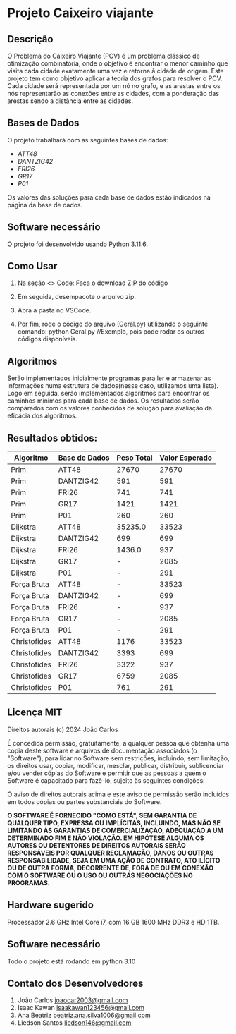 # Projeto Caixeiro viajante
## Descrição
 O Problema do Caixeiro Viajante (PCV) é um problema clássico de otimização combinatória, onde o objetivo é encontrar o menor caminho que visita cada cidade exatamente uma vez e retorna à cidade de origem. Este projeto tem como objetivo aplicar a teoria dos grafos para resolver o PCV. Cada cidade será representada por um nó no grafo, e as arestas entre os nós representarão as conexões entre as cidades, com a ponderação das arestas sendo a distância entre as cidades.

## Bases de Dados

O projeto trabalhará com as seguintes bases de dados:
- *ATT48*
- *DANTZIG42*
- *FRI26*
- *GR17*
- *P01*

Os valores das soluções para cada base de dados estão indicados na página da base de dados.

## Software necessário
O projeto foi desenvolvido usando Python 3.11.6.

## Como Usar
1. Na seção <> Code:
   Faça o download ZIP do código

2. Em seguida, desempacote o arquivo zip.

3. Abra a pasta no VSCode.

4. Por fim, rode o código do arquivo (Geral.py) utilizando o seguinte comando:
   python Geral.py //Exemplo, pois pode rodar os outros códigos disponíveis.


## Algoritmos

Serão implementados inicialmente programas para ler e armazenar as informações numa estrutura de dados(nesse caso, utilizamos uma lista). Logo em seguida, serão implementados algoritmos para encontrar os caminhos mínimos para cada base de dados. Os resultados serão comparados com os valores conhecidos de solução para avaliação da eficácia dos algoritmos.

## Resultados obtidos:
| Algoritmo     | Base de Dados | Peso Total | Valor Esperado |
|---------------|---------------|------------|----------------|
| Prim          | ATT48         | 27670      | 27670          |
| Prim          | DANTZIG42     | 591        | 591            |
| Prim          | FRI26         | 741        | 741            |
| Prim          | GR17          | 1421       | 1421           |
| Prim          | P01           | 260        | 260            |
| Dijkstra      | ATT48         | 35235.0    | 33523          |
| Dijkstra      | DANTZIG42     | 699        | 699            |
| Dijkstra      | FRI26         | 1436.0     | 937            |
| Dijkstra      | GR17          | -          | 2085           |
| Dijkstra      | P01           | -          | 291            |
| Força Bruta   | ATT48         | -          | 33523          |
| Força Bruta   | DANTZIG42     | -          | 699            |
| Força Bruta   | FRI26         | -          | 937            |
| Força Bruta   | GR17          | -          | 2085           |
| Força Bruta   | P01           | -          | 291            |
| Christofides  | ATT48         | 1176       | 33523          |
| Christofides  | DANTZIG42     | 3393       | 699            |
| Christofides  | FRI26         | 3322       | 937            |
| Christofides  | GR17          | 6759       | 2085           |
| Christofides  | P01           | 761        | 291            |


## Licença MIT

Direitos autorais (c)  2024 João Carlos

É concedida permissão, gratuitamente, a qualquer pessoa que obtenha uma cópia
deste software e arquivos de documentação associados (o "Software"), para lidar
no Software sem restrições, incluindo, sem limitação, os direitos
usar, copiar, modificar, mesclar, publicar, distribuir, sublicenciar e/ou vender
cópias do Software e permitir que as pessoas a quem o Software é
capacitado para fazê-lo, sujeito às seguintes condições:

O aviso de direitos autorais acima e este aviso de permissão serão incluídos em todos
cópias ou partes substanciais do Software.

**O SOFTWARE É FORNECIDO "COMO ESTÁ", SEM GARANTIA DE QUALQUER TIPO, EXPRESSA OU
IMPLÍCITAS, INCLUINDO, MAS NÃO SE LIMITANDO ÀS GARANTIAS DE COMERCIALIZAÇÃO,
ADEQUAÇÃO A UM DETERMINADO FIM E NÃO VIOLAÇÃO. EM HIPÓTESE ALGUMA
OS AUTORES OU DETENTORES DE DIREITOS AUTORAIS SERÃO RESPONSÁVEIS POR QUALQUER RECLAMAÇÃO, DANOS OU OUTRAS
RESPONSABILIDADE, SEJA EM UMA AÇÃO DE CONTRATO, ATO ILÍCITO OU DE OUTRA FORMA, DECORRENTE DE,
FORA DE OU EM CONEXÃO COM O SOFTWARE OU O USO OU OUTRAS NEGOCIAÇÕES NO
PROGRAMAS.**

## Hardware sugerido
Processador 2.6 GHz Intel Core i7, com 16 GB 1600 MHz DDR3 e HD 1TB.

## Software necessário
Todo o projeto está rodando em python 3.10

## Contato dos Desenvolvedores

1. João Carlos joaocar2003@gmail.com
1. Isaac Kawan isaakawan123456@gmail.com
1. Ana Beatriz beatriz.ana.silva1006@gmail.com
1. Liedson Santos liedson146@gmail.com
